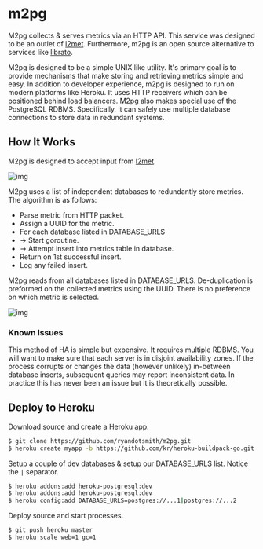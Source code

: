 # m2pg

M2pg collects & serves metrics via an HTTP API. This service was designed to be an outlet of [l2met](https://github.com/ryandotsmith/l2met). Furthermore, m2pg is an open source alternative to services like [librato](https://metrics.librato.com/).

M2pg is designed to be a simple UNIX like utility. It's primary goal is to provide mechanisms that make storing and retrieving metrics simple and easy. In addition to developer experience, m2pg is designed to run on modern platforms like Heroku. It uses HTTP receivers which can be positioned behind load balancers. M2pg also makes special use of the PostgreSQL RDBMS. Specifically, it can safely use multiple database connections to store data in redundant systems.

## How It Works

M2pg is designed to accept input from [l2met](https://github.com/ryandotsmith/l2met).

![img](http://f.cl.ly/items/301Z0i3u0q0j0H301g3Z/arch.png)

M2pg uses a list of independent databases to redundantly store metrics. The algorithm is as follows:

* Parse metric from HTTP packet.
* Assign a UUID for the metric.
* For each database listed in DATABASE_URLS
* -> Start goroutine.
* -> Attempt insert into metrics table in database.
* Return on 1st successful insert.
* Log any failed insert.

M2pg reads from all databases listed in DATABASE_URLS. De-duplication is preformed on the collected metrics using the UUID. There is no preference on which metric is selected.

![img](http://f.cl.ly/items/0O0P0g3P3u3V0Q0p1q2R/arch.png)

### Known Issues

This method of HA is simple but expensive. It requires multiple RDBMS. You will want to make sure that each server is in disjoint availability zones. If the process corrupts or changes the data (however unlikely) in-between database inserts, subsequent queries may report inconsistent data. In practice this has never been an issue but it is theoretically possible.

## Deploy to Heroku

Download source and create a Heroku app.

```bash
$ git clone https://github.com/ryandotsmith/m2pg.git
$ heroku create myapp -b https://github.com/kr/heroku-buildpack-go.git
```

Setup a couple of dev databases & setup our DATABASE_URLS list. Notice the `|` separator.

```bash
$ heroku addons:add heroku-postgresql:dev
$ heroku addons:add heroku-postgresql:dev
$ heroku config:add DATABASE_URLS=postgres://...1|postgres://...2
```

Deploy source and start processes.

```bash
$ git push heroku master
$ heroku scale web=1 gc=1
```
